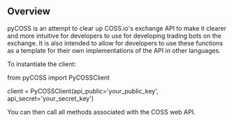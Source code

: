 ## Overview

pyCOSS is an attempt to clear up COSS.io's exchange API to make it clearer and more intuitive for developers to use for developing trading bots on the exchange. It is also intended to allow for developers to use these functions as a template for their own implementations of the API in other languages.

To instantiate the client:

from pyCOSS import PyCOSSClient

client = PyCOSSClient(api_public='your_public_key', api_secret='your_secret_key')

You can then call all methods associated with the COSS web API.
